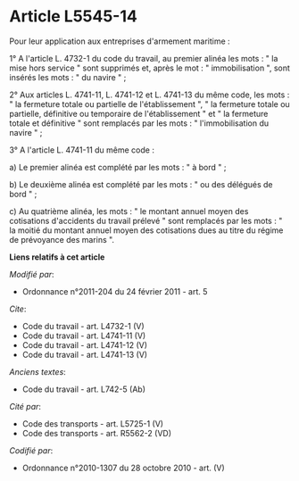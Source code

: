 # Article L5545-14

Pour leur application aux entreprises d'armement maritime : 

1° A l'article L. 4732-1 du code du travail, au premier alinéa les mots : " la mise hors service " sont supprimés et, après
le mot : " immobilisation ", sont insérés les mots : " du navire " ; 

2° Aux articles L. 4741-11, L. 4741-12 et L. 4741-13 du même code, les mots : " la fermeture totale ou partielle de
l'établissement ", " la fermeture totale ou partielle, définitive ou temporaire de l'établissement " et " la fermeture totale
et définitive " sont remplacés par les mots : " l'immobilisation du navire " ; 

3° A l'article L. 4741-11 du même code : 

a) Le premier alinéa est complété par les mots : " à bord " ; 

b) Le deuxième alinéa est complété par les mots : " ou des délégués de bord " ; 

c) Au quatrième alinéa, les mots : " le montant annuel moyen des cotisations d'accidents du travail prélevé " sont remplacés
par les mots : " la moitié du montant annuel moyen des cotisations dues au titre du régime de prévoyance des marins ".

**Liens relatifs à cet article**

_Modifié par_:

  - Ordonnance n°2011-204 du 24 février 2011 - art. 5

_Cite_:

  - Code du travail - art. L4732-1 (V)
  - Code du travail - art. L4741-11 (V)
  - Code du travail - art. L4741-12 (V)
  - Code du travail - art. L4741-13 (V)

_Anciens textes_:

  - Code du travail - art. L742-5 (Ab)

_Cité par_:

  - Code des transports - art. L5725-1 (V)
  - Code des transports - art. R5562-2 (VD)

_Codifié par_:

  - Ordonnance n°2010-1307 du 28 octobre 2010 - art. (V)
